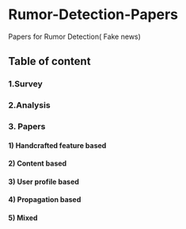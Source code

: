 # Rumor-Detection-Papers
Papers for Rumor Detection( Fake news) 

## Table of content
### 1.Survey

### 2.Analysis

### 3. Papers
#### 1) Handcrafted feature based
#### 2) Content based
#### 3) User profile based
#### 4) Propagation based
#### 5) Mixed
